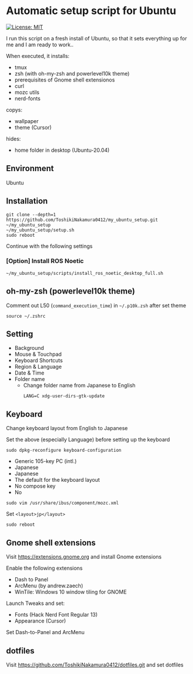 # Automatic setup script for Ubuntu

[![License: MIT](https://img.shields.io/badge/License-MIT-yellow.svg)](https://opensource.org/licenses/MIT)

I run this script on a fresh install of Ubuntu, so that it sets everything up for me and I am ready to work..

When executed, it installs:

- tmux
- zsh (with oh-my-zsh and powerlevel10k theme)
- prerequisites of Gnome shell extensionos
- curl
- mozc utils
- nerd-fonts

copys:

- wallpaper
- theme (Cursor)

hides:

- home folder in desktop (Ubuntu-20.04)

## Environment
Ubuntu
## Installation
```
git clone --depth=1 https://github.com/ToshikiNakamura0412/my_ubuntu_setup.git ~/my_ubuntu_setup
~/my_ubuntu_setup/setup.sh
sudo reboot
```
Continue with the following settings
### [Option] Install ROS Noetic
```
~/my_ubuntu_setup/scripts/install_ros_noetic_desktop_full.sh
```
## oh-my-zsh (powerlevel10k theme)
Comment out L50 (`command_execution_time`) in `~/.p10k.zsh` after set theme
```
source ~/.zshrc
```
## Setting
- Background
- Mouse & Touchpad
- Keyboard Shortcuts
- Region & Language
- Date & Time
- Folder name
    - Change folder name from Japanese to English
        ```
        LANG=C xdg-user-dirs-gtk-update
        ```
## Keyboard
Change keyboard layout from English to Japanese

Set the above (especially Language) before setting up the keyboard
```
sudo dpkg-reconfigure keyboard-configuration
```
- Generic 105-key PC (intl.)
- Japanese
- Japanese
- The default for the keyboard layout
- No compose key
- No
```
sudo vim /usr/share/ibus/component/mozc.xml
```
Set `<layout>jp</layout>`
```
sudo reboot
```
## Gnome shell extensions
Visit https://extensions.gnome.org and install Gnome extensions

Enable the following extensions
- Dash to Panel
- ArcMenu (by andrew.zaech)
- WinTile: Windows 10 window tiling for GNOME

Launch Tweaks and set:
- Fonts (Hack Nerd Font Regular 13)
- Appearance (Cursor)

Set Dash-to-Panel and ArcMenu
## dotfiles
Visit https://github.com/ToshikiNakamura0412/dotfiles.git and set dotfiles
